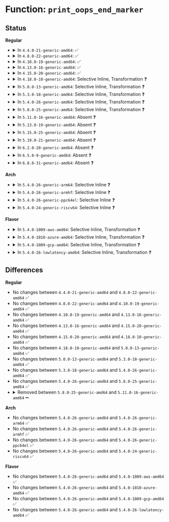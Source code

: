 # Function: <code>print_oops_end_marker</code>

## Status
<b>Regular</b>
<ul>
<li>
<details>
<summary>In <code>4.4.0-21-generic-amd64</code>: ✅</summary>

```c
void print_oops_end_marker()
```

```json
{
  "name": "print_oops_end_marker",
  "collision_type": "Unique Global",
  "inline_type": "No",
  "funcs": [
    {
      "addr": 18446744071579373184,
      "name": "print_oops_end_marker",
      "external": true,
      "loc": "kernel/panic.c:412",
      "file": "kernel/panic.c",
      "inline": "seen, unknown",
      "caller_inline": [],
      "caller_func": [
        "kernel/panic.c:oops_exit",
        "lib/bug.c:report_bug"
      ]
    }
  ],
  "symbols": [
    {
      "addr": 18446744071579373184,
      "name": "print_oops_end_marker",
      "section": ".text",
      "bind": "STB_GLOBAL",
      "size": 84
    }
  ]
}
```
</details>
</li>
<li>
<details>
<summary>In <code>4.8.0-22-generic-amd64</code>: ✅</summary>

```c
void print_oops_end_marker()
```

```json
{
  "name": "print_oops_end_marker",
  "collision_type": "Unique Global",
  "inline_type": "No",
  "funcs": [
    {
      "addr": 18446744071579380992,
      "name": "print_oops_end_marker",
      "external": true,
      "loc": "kernel/panic.c:461",
      "file": "kernel/panic.c",
      "inline": "seen, unknown",
      "caller_inline": [],
      "caller_func": [
        "kernel/panic.c:__warn",
        "kernel/panic.c:oops_exit"
      ]
    }
  ],
  "symbols": [
    {
      "addr": 18446744071579380992,
      "name": "print_oops_end_marker",
      "section": ".text",
      "bind": "STB_GLOBAL",
      "size": 84
    }
  ]
}
```
</details>
</li>
<li>
<details>
<summary>In <code>4.10.0-19-generic-amd64</code>: ✅</summary>

```c
void print_oops_end_marker()
```

```json
{
  "name": "print_oops_end_marker",
  "collision_type": "Unique Global",
  "inline_type": "No",
  "funcs": [
    {
      "addr": 18446744071579400080,
      "name": "print_oops_end_marker",
      "external": true,
      "loc": "kernel/panic.c:491",
      "file": "kernel/panic.c",
      "inline": "seen, unknown",
      "caller_inline": [],
      "caller_func": [
        "kernel/panic.c:__warn",
        "kernel/panic.c:oops_exit"
      ]
    }
  ],
  "symbols": [
    {
      "addr": 18446744071579400080,
      "name": "print_oops_end_marker",
      "section": ".text",
      "bind": "STB_GLOBAL",
      "size": 84
    }
  ]
}
```
</details>
</li>
<li>
<details>
<summary>In <code>4.13.0-16-generic-amd64</code>: ✅</summary>

```c
void print_oops_end_marker()
```

```json
{
  "name": "print_oops_end_marker",
  "collision_type": "Unique Global",
  "inline_type": "No",
  "funcs": [
    {
      "addr": 18446744071579387424,
      "name": "print_oops_end_marker",
      "external": true,
      "loc": "kernel/panic.c:493",
      "file": "kernel/panic.c",
      "inline": "seen, unknown",
      "caller_inline": [],
      "caller_func": [
        "kernel/panic.c:__warn",
        "kernel/panic.c:oops_exit"
      ]
    }
  ],
  "symbols": [
    {
      "addr": 18446744071579387424,
      "name": "print_oops_end_marker",
      "section": ".text",
      "bind": "STB_GLOBAL",
      "size": 84
    }
  ]
}
```
</details>
</li>
<li>
<details>
<summary>In <code>4.15.0-20-generic-amd64</code>: ✅</summary>

```c
void print_oops_end_marker()
```

```json
{
  "name": "print_oops_end_marker",
  "collision_type": "Unique Global",
  "inline_type": "No",
  "funcs": [
    {
      "addr": 18446744071579414528,
      "name": "print_oops_end_marker",
      "external": true,
      "loc": "kernel/panic.c:498",
      "file": "kernel/panic.c",
      "inline": "seen, unknown",
      "caller_inline": [],
      "caller_func": [
        "kernel/panic.c:__warn",
        "kernel/panic.c:oops_exit"
      ]
    }
  ],
  "symbols": [
    {
      "addr": 18446744071579414528,
      "name": "print_oops_end_marker",
      "section": ".text",
      "bind": "STB_GLOBAL",
      "size": 84
    }
  ]
}
```
</details>
</li>
<li>
<details>
<summary>In <code>4.18.0-10-generic-amd64</code>: Selective Inline, Transformation ❓</summary>

```c
void print_oops_end_marker()
```

```json
{
  "name": "print_oops_end_marker",
  "collision_type": "Unique Global",
  "inline_type": "Selective",
  "funcs": [
    {
      "addr": 0,
      "name": "print_oops_end_marker",
      "external": true,
      "loc": "kernel/panic.c:487",
      "file": "kernel/panic.c",
      "inline": "not declared, inlined",
      "caller_inline": [],
      "caller_func": [
        "kernel/panic.c:__warn",
        "kernel/panic.c:oops_exit"
      ]
    }
  ],
  "symbols": [
    {
      "addr": 18446744071579429916,
      "name": "print_oops_end_marker.cold.10",
      "section": ".text",
      "bind": "STB_LOCAL",
      "size": 16
    },
    {
      "addr": 18446744071579428832,
      "name": "print_oops_end_marker",
      "section": ".text",
      "bind": "STB_GLOBAL",
      "size": 63
    }
  ]
}
```
</details>
</li>
<li>
<details>
<summary>In <code>5.0.0-13-generic-amd64</code>: Selective Inline, Transformation ❓</summary>

```c
void print_oops_end_marker()
```

```json
{
  "name": "print_oops_end_marker",
  "collision_type": "Unique Global",
  "inline_type": "Selective",
  "funcs": [
    {
      "addr": 18446744071579462298,
      "name": "print_oops_end_marker",
      "external": true,
      "loc": "kernel/panic.c:522",
      "file": "kernel/panic.c",
      "inline": "not declared, inlined",
      "caller_inline": [],
      "caller_func": [
        "kernel/panic.c:__warn",
        "kernel/panic.c:oops_exit"
      ]
    }
  ],
  "symbols": [
    {
      "addr": 18446744071579463612,
      "name": "print_oops_end_marker.cold.10",
      "section": ".text",
      "bind": "STB_LOCAL",
      "size": 16
    },
    {
      "addr": 18446744071579462256,
      "name": "print_oops_end_marker",
      "section": ".text",
      "bind": "STB_GLOBAL",
      "size": 63
    }
  ]
}
```
</details>
</li>
<li>
<details>
<summary>In <code>5.3.0-18-generic-amd64</code>: Selective Inline, Transformation ❓</summary>

```c
void print_oops_end_marker()
```

```json
{
  "name": "print_oops_end_marker",
  "collision_type": "Unique Global",
  "inline_type": "Selective",
  "funcs": [
    {
      "addr": 18446744071579480090,
      "name": "print_oops_end_marker",
      "external": true,
      "loc": "kernel/panic.c:527",
      "file": "kernel/panic.c",
      "inline": "not declared, inlined",
      "caller_inline": [],
      "caller_func": [
        "kernel/panic.c:__warn",
        "kernel/panic.c:oops_exit"
      ]
    }
  ],
  "symbols": [
    {
      "addr": 18446744071579481448,
      "name": "print_oops_end_marker.cold",
      "section": ".text",
      "bind": "STB_LOCAL",
      "size": 16
    },
    {
      "addr": 18446744071579480048,
      "name": "print_oops_end_marker",
      "section": ".text",
      "bind": "STB_GLOBAL",
      "size": 63
    }
  ]
}
```
</details>
</li>
<li>
<details>
<summary>In <code>5.4.0-26-generic-amd64</code>: Selective Inline, Transformation ❓</summary>

```c
void print_oops_end_marker()
```

```json
{
  "name": "print_oops_end_marker",
  "collision_type": "Unique Global",
  "inline_type": "Selective",
  "funcs": [
    {
      "addr": 18446744071579505978,
      "name": "print_oops_end_marker",
      "external": true,
      "loc": "kernel/panic.c:536",
      "file": "kernel/panic.c",
      "inline": "not declared, inlined",
      "caller_inline": [],
      "caller_func": [
        "kernel/panic.c:__warn",
        "kernel/panic.c:oops_exit"
      ]
    }
  ],
  "symbols": [
    {
      "addr": 18446744071579507348,
      "name": "print_oops_end_marker.cold",
      "section": ".text",
      "bind": "STB_LOCAL",
      "size": 16
    },
    {
      "addr": 18446744071579505936,
      "name": "print_oops_end_marker",
      "section": ".text",
      "bind": "STB_GLOBAL",
      "size": 63
    }
  ]
}
```
</details>
</li>
<li>
<details>
<summary>In <code>5.8.0-25-generic-amd64</code>: Selective Inline, Transformation ❓</summary>

```c
void print_oops_end_marker()
```

```json
{
  "name": "print_oops_end_marker",
  "collision_type": "Unique Global",
  "inline_type": "Selective",
  "funcs": [
    {
      "addr": 18446744071579534538,
      "name": "print_oops_end_marker",
      "external": true,
      "loc": "kernel/panic.c:554",
      "file": "kernel/panic.c",
      "inline": "not declared, inlined",
      "caller_inline": [
        "kernel/panic.c:__warn",
        "kernel/panic.c:oops_exit"
      ],
      "caller_func": []
    }
  ],
  "symbols": [
    {
      "addr": 18446744071579535573,
      "name": "print_oops_end_marker.cold",
      "section": ".text",
      "bind": "STB_LOCAL",
      "size": 16
    },
    {
      "addr": 18446744071579534224,
      "name": "print_oops_end_marker",
      "section": ".text",
      "bind": "STB_GLOBAL",
      "size": 63
    }
  ]
}
```
</details>
</li>
<li>
<details>
<summary>In <code>5.11.0-16-generic-amd64</code>: Absent ❓</summary>

```json
{
  "name": "print_oops_end_marker",
  "collision_type": "Unique Static",
  "inline_type": "Full",
  "funcs": [
    {
      "addr": 18446744071579517398,
      "name": "print_oops_end_marker",
      "external": false,
      "loc": "kernel/panic.c:554",
      "file": "kernel/panic.c",
      "inline": "not declared, inlined",
      "caller_inline": [
        "kernel/panic.c:__warn",
        "kernel/panic.c:oops_exit"
      ],
      "caller_func": []
    }
  ],
  "symbols": []
}
```
</details>
</li>
<li>
<details>
<summary>In <code>5.13.0-19-generic-amd64</code>: Absent ❓</summary>

```json
{
  "name": "print_oops_end_marker",
  "collision_type": "Unique Static",
  "inline_type": "Full",
  "funcs": [
    {
      "addr": 18446744071579520550,
      "name": "print_oops_end_marker",
      "external": false,
      "loc": "kernel/panic.c:554",
      "file": "kernel/panic.c",
      "inline": "not declared, inlined",
      "caller_inline": [
        "kernel/panic.c:__warn",
        "kernel/panic.c:oops_exit"
      ],
      "caller_func": []
    }
  ],
  "symbols": []
}
```
</details>
</li>
<li>
<details>
<summary>In <code>5.15.0-25-generic-amd64</code>: Absent ❓</summary>

```json
{
  "name": "print_oops_end_marker",
  "collision_type": "Unique Static",
  "inline_type": "Full",
  "funcs": [
    {
      "addr": 18446744071579592294,
      "name": "print_oops_end_marker",
      "external": false,
      "loc": "kernel/panic.c:552",
      "file": "kernel/panic.c",
      "inline": "not declared, inlined",
      "caller_inline": [
        "kernel/panic.c:__warn",
        "kernel/panic.c:oops_exit"
      ],
      "caller_func": []
    }
  ],
  "symbols": []
}
```
</details>
</li>
<li>
<details>
<summary>In <code>5.19.0-21-generic-amd64</code>: Absent ❓</summary>

```json
{
  "name": "print_oops_end_marker",
  "collision_type": "Unique Static",
  "inline_type": "Full",
  "funcs": [
    {
      "addr": 18446744071593866546,
      "name": "print_oops_end_marker",
      "external": false,
      "loc": "kernel/panic.c:580",
      "file": "kernel/panic.c",
      "inline": "not declared, inlined",
      "caller_inline": [
        "kernel/panic.c:__warn",
        "kernel/panic.c:oops_exit"
      ],
      "caller_func": []
    }
  ],
  "symbols": []
}
```
</details>
</li>
<li>
<details>
<summary>In <code>6.2.0-20-generic-amd64</code>: Absent ❓</summary>

```json
{
  "name": "print_oops_end_marker",
  "collision_type": "Unique Static",
  "inline_type": "Full",
  "funcs": [
    {
      "addr": 18446744071579806421,
      "name": "print_oops_end_marker",
      "external": false,
      "loc": "kernel/panic.c:631",
      "file": "kernel/panic.c",
      "inline": "not declared, inlined",
      "caller_inline": [
        "kernel/panic.c:__warn",
        "kernel/panic.c:oops_exit"
      ],
      "caller_func": []
    }
  ],
  "symbols": []
}
```
</details>
</li>
<li>
<details>
<summary>In <code>6.5.0-9-generic-amd64</code>: Absent ❓</summary>

```json
{
  "name": "print_oops_end_marker",
  "collision_type": "Unique Static",
  "inline_type": "Full",
  "funcs": [
    {
      "addr": 18446744071579854517,
      "name": "print_oops_end_marker",
      "external": false,
      "loc": "kernel/panic.c:631",
      "file": "kernel/panic.c",
      "inline": "not declared, inlined",
      "caller_inline": [
        "kernel/panic.c:__warn",
        "kernel/panic.c:oops_exit"
      ],
      "caller_func": []
    }
  ],
  "symbols": []
}
```
</details>
</li>
<li>
<details>
<summary>In <code>6.8.0-31-generic-amd64</code>: Absent ❓</summary>

```json
{
  "name": "print_oops_end_marker",
  "collision_type": "Unique Static",
  "inline_type": "Full",
  "funcs": [
    {
      "addr": 18446744071579892325,
      "name": "print_oops_end_marker",
      "external": false,
      "loc": "kernel/panic.c:635",
      "file": "kernel/panic.c",
      "inline": "not declared, inlined",
      "caller_inline": [
        "kernel/panic.c:__warn",
        "kernel/panic.c:oops_exit"
      ],
      "caller_func": []
    }
  ],
  "symbols": []
}
```
</details>
</li>
</ul>
<b>Arch</b>
<ul>
<li>
<details>
<summary>In <code>5.4.0-26-generic-arm64</code>: Selective Inline ❓</summary>

```c
void print_oops_end_marker()
```

```json
{
  "name": "print_oops_end_marker",
  "collision_type": "Unique Global",
  "inline_type": "Selective",
  "funcs": [
    {
      "addr": 18446603336490641040,
      "name": "print_oops_end_marker",
      "external": true,
      "loc": "kernel/panic.c:536",
      "file": "kernel/panic.c",
      "inline": "not declared, inlined",
      "caller_inline": [],
      "caller_func": [
        "kernel/panic.c:__warn",
        "kernel/panic.c:oops_exit"
      ]
    }
  ],
  "symbols": [
    {
      "addr": 18446603336490641040,
      "name": "print_oops_end_marker",
      "section": ".text",
      "bind": "STB_GLOBAL",
      "size": 88
    }
  ]
}
```
</details>
</li>
<li>
<details>
<summary>In <code>5.4.0-26-generic-armhf</code>: Selective Inline ❓</summary>

```c
void print_oops_end_marker()
```

```json
{
  "name": "print_oops_end_marker",
  "collision_type": "Unique Global",
  "inline_type": "Selective",
  "funcs": [
    {
      "addr": 3224717280,
      "name": "print_oops_end_marker",
      "external": true,
      "loc": "kernel/panic.c:536",
      "file": "kernel/panic.c",
      "inline": "not declared, inlined",
      "caller_inline": [],
      "caller_func": [
        "kernel/panic.c:oops_exit"
      ]
    }
  ],
  "symbols": [
    {
      "addr": 3224717280,
      "name": "print_oops_end_marker",
      "section": ".text",
      "bind": "STB_GLOBAL",
      "size": 92
    }
  ]
}
```
</details>
</li>
<li>
<details>
<summary>In <code>5.4.0-26-generic-ppc64el</code>: Selective Inline ❓</summary>

```c
void print_oops_end_marker()
```

```json
{
  "name": "print_oops_end_marker",
  "collision_type": "Unique Global",
  "inline_type": "Selective",
  "funcs": [
    {
      "addr": 13835058055283459344,
      "name": "print_oops_end_marker",
      "external": true,
      "loc": "kernel/panic.c:536",
      "file": "kernel/panic.c",
      "inline": "not declared, inlined",
      "caller_inline": [],
      "caller_func": [
        "kernel/panic.c:__warn",
        "kernel/panic.c:oops_exit"
      ]
    }
  ],
  "symbols": [
    {
      "addr": 13835058055283459344,
      "name": "print_oops_end_marker",
      "section": ".text",
      "bind": "STB_GLOBAL",
      "size": 124
    }
  ]
}
```
</details>
</li>
<li>
<details>
<summary>In <code>5.4.0-24-generic-riscv64</code>: Selective Inline ❓</summary>

```c
void print_oops_end_marker()
```

```json
{
  "name": "print_oops_end_marker",
  "collision_type": "Unique Global",
  "inline_type": "Selective",
  "funcs": [
    {
      "addr": 18446743936271393672,
      "name": "print_oops_end_marker",
      "external": true,
      "loc": "kernel/panic.c:536",
      "file": "kernel/panic.c",
      "inline": "not declared, inlined",
      "caller_inline": [],
      "caller_func": [
        "kernel/panic.c:__warn",
        "kernel/panic.c:oops_exit"
      ]
    }
  ],
  "symbols": [
    {
      "addr": 18446743936271393672,
      "name": "print_oops_end_marker",
      "section": ".text",
      "bind": "STB_GLOBAL",
      "size": 78
    }
  ]
}
```
</details>
</li>
</ul>
<b>Flavor</b>
<ul>
<li>
<details>
<summary>In <code>5.4.0-1009-aws-amd64</code>: Selective Inline, Transformation ❓</summary>

```c
void print_oops_end_marker()
```

```json
{
  "name": "print_oops_end_marker",
  "collision_type": "Unique Global",
  "inline_type": "Selective",
  "funcs": [
    {
      "addr": 18446744071579479642,
      "name": "print_oops_end_marker",
      "external": true,
      "loc": "kernel/panic.c:536",
      "file": "kernel/panic.c",
      "inline": "not declared, inlined",
      "caller_inline": [],
      "caller_func": [
        "kernel/panic.c:__warn",
        "kernel/panic.c:oops_exit"
      ]
    }
  ],
  "symbols": [
    {
      "addr": 18446744071579481012,
      "name": "print_oops_end_marker.cold",
      "section": ".text",
      "bind": "STB_LOCAL",
      "size": 16
    },
    {
      "addr": 18446744071579479600,
      "name": "print_oops_end_marker",
      "section": ".text",
      "bind": "STB_GLOBAL",
      "size": 63
    }
  ]
}
```
</details>
</li>
<li>
<details>
<summary>In <code>5.4.0-1010-azure-amd64</code>: Selective Inline, Transformation ❓</summary>

```c
void print_oops_end_marker()
```

```json
{
  "name": "print_oops_end_marker",
  "collision_type": "Unique Global",
  "inline_type": "Selective",
  "funcs": [
    {
      "addr": 18446744071579408538,
      "name": "print_oops_end_marker",
      "external": true,
      "loc": "kernel/panic.c:536",
      "file": "kernel/panic.c",
      "inline": "not declared, inlined",
      "caller_inline": [],
      "caller_func": [
        "kernel/panic.c:__warn",
        "kernel/panic.c:oops_exit"
      ]
    }
  ],
  "symbols": [
    {
      "addr": 18446744071579409896,
      "name": "print_oops_end_marker.cold",
      "section": ".text",
      "bind": "STB_LOCAL",
      "size": 16
    },
    {
      "addr": 18446744071579408496,
      "name": "print_oops_end_marker",
      "section": ".text",
      "bind": "STB_GLOBAL",
      "size": 63
    }
  ]
}
```
</details>
</li>
<li>
<details>
<summary>In <code>5.4.0-1009-gcp-amd64</code>: Selective Inline, Transformation ❓</summary>

```c
void print_oops_end_marker()
```

```json
{
  "name": "print_oops_end_marker",
  "collision_type": "Unique Global",
  "inline_type": "Selective",
  "funcs": [
    {
      "addr": 18446744071579479562,
      "name": "print_oops_end_marker",
      "external": true,
      "loc": "kernel/panic.c:536",
      "file": "kernel/panic.c",
      "inline": "not declared, inlined",
      "caller_inline": [],
      "caller_func": [
        "kernel/panic.c:__warn",
        "kernel/panic.c:oops_exit"
      ]
    }
  ],
  "symbols": [
    {
      "addr": 18446744071579480932,
      "name": "print_oops_end_marker.cold",
      "section": ".text",
      "bind": "STB_LOCAL",
      "size": 16
    },
    {
      "addr": 18446744071579479520,
      "name": "print_oops_end_marker",
      "section": ".text",
      "bind": "STB_GLOBAL",
      "size": 63
    }
  ]
}
```
</details>
</li>
<li>
<details>
<summary>In <code>5.4.0-26-lowlatency-amd64</code>: Selective Inline, Transformation ❓</summary>

```c
void print_oops_end_marker()
```

```json
{
  "name": "print_oops_end_marker",
  "collision_type": "Unique Global",
  "inline_type": "Selective",
  "funcs": [
    {
      "addr": 18446744071579511418,
      "name": "print_oops_end_marker",
      "external": true,
      "loc": "kernel/panic.c:536",
      "file": "kernel/panic.c",
      "inline": "not declared, inlined",
      "caller_inline": [],
      "caller_func": [
        "kernel/panic.c:__warn",
        "kernel/panic.c:oops_exit"
      ]
    }
  ],
  "symbols": [
    {
      "addr": 18446744071579512795,
      "name": "print_oops_end_marker.cold",
      "section": ".text",
      "bind": "STB_LOCAL",
      "size": 16
    },
    {
      "addr": 18446744071579511376,
      "name": "print_oops_end_marker",
      "section": ".text",
      "bind": "STB_GLOBAL",
      "size": 63
    }
  ]
}
```
</details>
</li>
</ul>

## Differences
<b>Regular</b>
<ul>
<li>
No changes between <code>4.4.0-21-generic-amd64</code> and <code>4.8.0-22-generic-amd64</code> ✅
</li>
<li>
No changes between <code>4.8.0-22-generic-amd64</code> and <code>4.10.0-19-generic-amd64</code> ✅
</li>
<li>
No changes between <code>4.10.0-19-generic-amd64</code> and <code>4.13.0-16-generic-amd64</code> ✅
</li>
<li>
No changes between <code>4.13.0-16-generic-amd64</code> and <code>4.15.0-20-generic-amd64</code> ✅
</li>
<li>
No changes between <code>4.15.0-20-generic-amd64</code> and <code>4.18.0-10-generic-amd64</code> ✅
</li>
<li>
No changes between <code>4.18.0-10-generic-amd64</code> and <code>5.0.0-13-generic-amd64</code> ✅
</li>
<li>
No changes between <code>5.0.0-13-generic-amd64</code> and <code>5.3.0-18-generic-amd64</code> ✅
</li>
<li>
No changes between <code>5.3.0-18-generic-amd64</code> and <code>5.4.0-26-generic-amd64</code> ✅
</li>
<li>
No changes between <code>5.4.0-26-generic-amd64</code> and <code>5.8.0-25-generic-amd64</code> ✅
</li>
<li>
<details>
<summary>Removed between <code>5.8.0-25-generic-amd64</code> and <code>5.11.0-16-generic-amd64</code> ➖</summary>

```c
void print_oops_end_marker()
```
</details>
</li>
</ul>
<b>Arch</b>
<ul>
<li>
No changes between <code>5.4.0-26-generic-amd64</code> and <code>5.4.0-26-generic-arm64</code> ✅
</li>
<li>
No changes between <code>5.4.0-26-generic-amd64</code> and <code>5.4.0-26-generic-armhf</code> ✅
</li>
<li>
No changes between <code>5.4.0-26-generic-amd64</code> and <code>5.4.0-26-generic-ppc64el</code> ✅
</li>
<li>
No changes between <code>5.4.0-26-generic-amd64</code> and <code>5.4.0-24-generic-riscv64</code> ✅
</li>
</ul>
<b>Flavor</b>
<ul>
<li>
No changes between <code>5.4.0-26-generic-amd64</code> and <code>5.4.0-1009-aws-amd64</code> ✅
</li>
<li>
No changes between <code>5.4.0-26-generic-amd64</code> and <code>5.4.0-1010-azure-amd64</code> ✅
</li>
<li>
No changes between <code>5.4.0-26-generic-amd64</code> and <code>5.4.0-1009-gcp-amd64</code> ✅
</li>
<li>
No changes between <code>5.4.0-26-generic-amd64</code> and <code>5.4.0-26-lowlatency-amd64</code> ✅
</li>
</ul>
